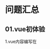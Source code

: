 # 问题汇总

## 01.vue初体验

1.vue内容编写在 <script/>标签内。
2.格式为new Vue({....})
3.data后有冒号，非方法名。
4.el后面内容均为单引号，且带逗号。

## 02.内容渲染指令

1. 采用v-text不显示内容。答复：el: 'app' 缺少#
2. v-text指令会覆盖元素内的默认的值。

### 疑问

1. OK插值表达式不会覆盖默认文本的内容，未看出优点。答复：整个标签内容消失。
2. v-html元素。

